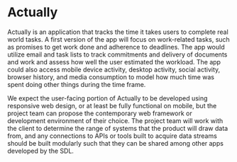 Actually
========
Actually is an application that tracks the time it takes users to complete real world tasks. A first version of the app will focus on work-related tasks, such as promises to get work done and adherence to deadlines. The app would utilize email and task lists to track commitments and delivery of documents and work and assess how well the user estimated the workload. The app could also access mobile device activity, desktop activity, social activity, browser history, and media consumption to model how much time was spent doing other things during the time frame.

We expect the user-facing portion of Actually to be developed using responsive web design, or at least be fully functional on mobile, but the project team can propose the contemporary web framework or development environment of their choice. The project team will work with the client to determine the range of systems that the product will draw data from, and any connections to APIs or tools built to acquire data streams should be built modularly such that they can be shared among other apps developed by the SDL.
